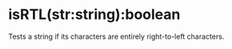# isRTL(str:string):boolean

Tests a string if its characters are entirely right-to-left characters.

